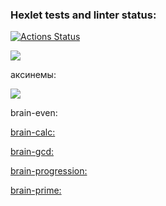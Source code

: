### Hexlet tests and linter status:
[![Actions Status](https://github.com/CergChelpanov/python-project-lvl1/workflows/hexlet-check/badge.svg)](https://github.com/CergChelpanov/python-project-lvl1/actions)

<a href="https://codeclimate.com/github/codeclimate/codeclimate/maintainability"><img src="https://api.codeclimate.com/v1/badges/a99a88d28ad37a79dbf6/maintainability" /></a>

аксинемы:

<a href="https://asciinema.org/a/oloS1qyFdp9ZE3Z89KkR7iQ3m" target="_blank"><img src="https://asciinema.org/a/oloS1qyFdp9ZE3Z89KkR7iQ3m.svg" /></a>

brain-even:
<a href="https://asciinema.org/a/oloS1qyFdp9ZE3Z89KkR7iQ3m" target="_blank">

brain-calc:
 <a href="https://asciinema.org/a/hQVvMrHgDuihbOv9LkfGLvMwK" target="_blank">

brain-gcd:
<a href="https://asciinema.org/a/Kt0HkQ3wy4hExnZgQ7CDNVv7d" target="_blank">

brain-progression:
<a href="https://asciinema.org/a/fjp2ak42E33Z2vSaIqg438fWY" target="_blank">

brain-prime:
<a href="https://asciinema.org/a/1LjQcjolGfZDCxcoN7GhrmilG" target="_blank">
